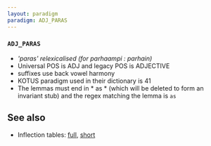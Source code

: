 ```yaml
---
layout: paradigm
paradigm: ADJ_PARAS
---
```

### ` ADJ_PARAS `

* _'paras' relexicalised (for parhaampi : parhain)_
* Universal POS is ADJ and legacy POS is ADJECTIVE
* suffixes use back vowel harmony
* KOTUS paradigm used in their dictionary is 41
* The lemmas must end in * as * (which will be deleted to form an invariant stub) and the regex matching the lemma is ` as `

## See also

* Inflection tables: [full](gen/P/paras.html), [short](gen/P/paras_wikt.html)

